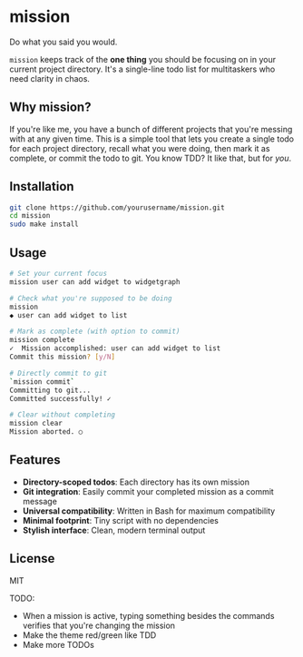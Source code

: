 # mission

Do what you said you would.

`mission` keeps track of the **one thing** you should be focusing on in your current project directory. It's a single-line todo list for multitaskers who need clarity in chaos.

## Why mission?

If you're like me, you have a bunch of different projects that you're messing with at any given time. This is a simple tool that lets you create a single todo for each project directory, recall what you were doing, then mark it as complete, or commit the todo to git. You know TDD? It like that, but for *you*. 

## Installation

```bash
git clone https://github.com/yourusername/mission.git
cd mission
sudo make install
```

## Usage

```bash
# Set your current focus
mission user can add widget to widgetgraph

# Check what you're supposed to be doing
mission
◆ user can add widget to list

# Mark as complete (with option to commit)
mission complete
✓  Mission accomplished: user can add widget to list
Commit this mission? [y/N]

# Directly commit to git
`mission commit`
Committing to git...
Committed successfully! ✓

# Clear without completing
mission clear
Mission aborted. ○
```

## Features

- **Directory-scoped todos**: Each directory has its own mission
- **Git integration**: Easily commit your completed mission as a commit message
- **Universal compatibility**: Written in Bash for maximum compatibility
- **Minimal footprint**: Tiny script with no dependencies
- **Stylish interface**: Clean, modern terminal output

## License

MIT

TODO: 
- When a mission is active, typing something besides the commands verifies that you're changing the mission
- Make the theme red/green like TDD
- Make more TODOs
